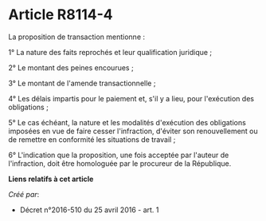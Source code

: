 # Article R8114-4

La proposition de transaction mentionne : 

1° La nature des faits reprochés et leur qualification juridique ; 

2° Le montant des peines encourues ; 

3° Le montant de l'amende transactionnelle ; 

4° Les délais impartis pour le paiement et, s'il y a lieu, pour l'exécution des obligations ; 

5° Le cas échéant, la nature et les modalités d'exécution des obligations imposées en vue de faire cesser l'infraction,
d'éviter son renouvellement ou de remettre en conformité les situations de travail ; 

6° L'indication que la proposition, une fois acceptée par l'auteur de l'infraction, doit être homologuée par le procureur de
la République.

**Liens relatifs à cet article**

_Créé par_:

  - Décret n°2016-510 du 25 avril 2016 - art. 1
